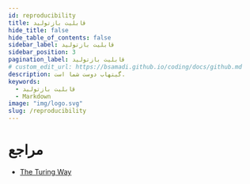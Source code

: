 ```yaml
---
id: reproducibility
title: قابلیت بازتولید
hide_title: false
hide_table_of_contents: false
sidebar_label: قابلیت بازتولید
sidebar_position: 3
pagination_label: قابلیت بازتولید
# custom_edit_url: https://bsamadi.github.io/coding/docs/github.md
description: گیتهاب دوست شما است.
keywords:
  - قابلیت بازتولید
  - Markdown
image: "img/logo.svg"
slug: /reproducibility
---
```


# مراجع
* [The Turing Way](https://the-turing-way.netlify.app/welcome)
